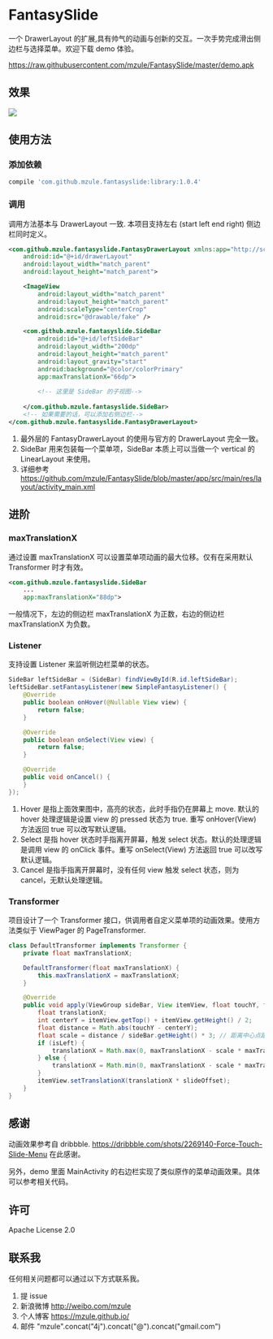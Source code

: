 # FantasySlide

一个 DrawerLayout 的扩展,具有帅气的动画与创新的交互。一次手势完成滑出侧边栏与选择菜单。欢迎下载 demo 体验。

<https://raw.githubusercontent.com/mzule/FantasySlide/master/demo.apk>

## 效果

![](https://raw.githubusercontent.com/mzule/FantasySlide/master/sample.gif)


## 使用方法

### 添加依赖

``` groovy
compile 'com.github.mzule.fantasyslide:library:1.0.4'
```

### 调用

调用方法基本与 DrawerLayout 一致. 本项目支持左右 (start left end right) 侧边栏同时定义。

``` xml
<com.github.mzule.fantasyslide.FantasyDrawerLayout xmlns:app="http://schemas.android.com/apk/res-auto"
    android:id="@+id/drawerLayout"
    android:layout_width="match_parent"
    android:layout_height="match_parent">

    <ImageView
        android:layout_width="match_parent"
        android:layout_height="match_parent"
        android:scaleType="centerCrop"
        android:src="@drawable/fake" />

    <com.github.mzule.fantasyslide.SideBar
        android:id="@+id/leftSideBar"
        android:layout_width="200dp"
        android:layout_height="match_parent"
        android:layout_gravity="start"
        android:background="@color/colorPrimary"
        app:maxTranslationX="66dp">
        
        <!-- 这里是 SideBar 的子视图-->
        
    </com.github.mzule.fantasyslide.SideBar>
    <!-- 如果需要的话，可以添加右侧边栏-->
</com.github.mzule.fantasyslide.FantasyDrawerLayout>

```

1. 最外层的 FantasyDrawerLayout 的使用与官方的 DrawerLayout 完全一致。
2. SideBar 用来包装每一个菜单项，SideBar 本质上可以当做一个 vertical 的 LinearLayout 来使用。
3. 详细参考 <https://github.com/mzule/FantasySlide/blob/master/app/src/main/res/layout/activity_main.xml>



## 进阶

### maxTranslationX

通过设置 maxTranslationX 可以设置菜单项动画的最大位移。仅有在采用默认 Transformer 时才有效。

``` xml
<com.github.mzule.fantasyslide.SideBar
	...
    app:maxTranslationX="88dp">
```
一般情况下，左边的侧边栏 maxTranslationX 为正数，右边的侧边栏 maxTranslationX 为负数。


### Listener

支持设置 Listener 来监听侧边栏菜单的状态。

``` java
SideBar leftSideBar = (SideBar) findViewById(R.id.leftSideBar);
leftSideBar.setFantasyListener(new SimpleFantasyListener() {
    @Override
    public boolean onHover(@Nullable View view) {
    	return false;
    }

    @Override
    public boolean onSelect(View view) {
        return false;
    }

    @Override
    public void onCancel() {
    }
});
```

1. Hover 是指上面效果图中，高亮的状态，此时手指仍在屏幕上 move. 默认的 hover 处理逻辑是设置 view 的 pressed 状态为 true. 重写 onHover(View) 方法返回 true 可以改写默认逻辑。
2. Select 是指 hover 状态时手指离开屏幕，触发 select 状态。默认的处理逻辑是调用 view 的 onClick 事件。重写 onSelect(View) 方法返回 true 可以改写默认逻辑。
3. Cancel 是指手指离开屏幕时，没有任何 view 触发 select 状态，则为 cancel，无默认处理逻辑。

### Transformer

项目设计了一个 Transformer 接口，供调用者自定义菜单项的动画效果。使用方法类似于 ViewPager 的 PageTransformer.

``` java
class DefaultTransformer implements Transformer {
    private float maxTranslationX;

    DefaultTransformer(float maxTranslationX) {
        this.maxTranslationX = maxTranslationX;
    }

    @Override
    public void apply(ViewGroup sideBar, View itemView, float touchY, float slideOffset, boolean isLeft) {
        float translationX;
        int centerY = itemView.getTop() + itemView.getHeight() / 2;
        float distance = Math.abs(touchY - centerY);
        float scale = distance / sideBar.getHeight() * 3; // 距离中心点距离与 sideBar 的 1/3 对比
        if (isLeft) {
            translationX = Math.max(0, maxTranslationX - scale * maxTranslationX);
        } else {
            translationX = Math.min(0, maxTranslationX - scale * maxTranslationX);
        }
        itemView.setTranslationX(translationX * slideOffset);
    }
}
```

## 感谢

动画效果参考自 dribbble. <https://dribbble.com/shots/2269140-Force-Touch-Slide-Menu> 在此感谢。

另外，demo 里面 MainActivity 的右边栏实现了类似原作的菜单动画效果。具体可以参考相关代码。

## 许可

Apache License  2.0

## 联系我

任何相关问题都可以通过以下方式联系我。

1. 提 issue
1. 新浪微博 http://weibo.com/mzule
1. 个人博客 https://mzule.github.io/
1. 邮件 "mzule".concat("4j").concat("@").concat("gmail.com")
